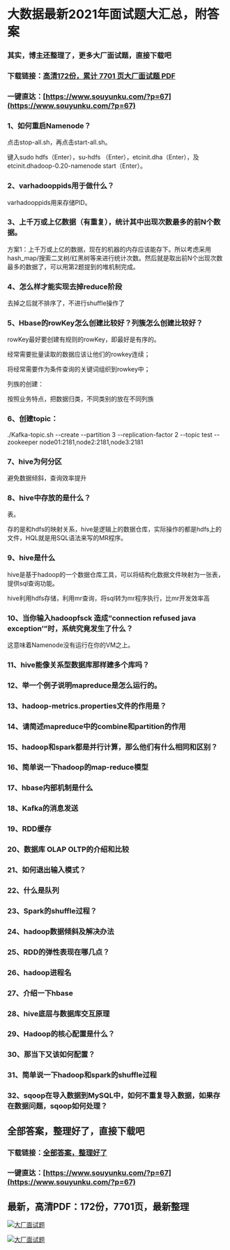 # 大数据最新2021年面试题大汇总，附答案

### 其实，博主还整理了，更多大厂面试题，直接下载吧

### 下载链接：[高清172份，累计 7701 页大厂面试题  PDF](https://www.souyunku.com/?p=67)

### 一键直达：[https://www.souyunku.com/?p=67](https://www.souyunku.com/?p=67)



### 1、如何重启Namenode？

点击stop-all.sh，再点击start-all.sh。

键入sudo hdfs（Enter），su-hdfs （Enter），etcinit.dha（Enter），及etcinit.dhadoop-0.20-namenode start（Enter）。


### 2、varhadooppids用于做什么？

varhadooppids用来存储PID。


### 3、上千万或上亿数据（有重复），统计其中出现次数最多的前N个数据。

方案1：上千万或上亿的数据，现在的机器的内存应该能存下。所以考虑采用hash_map/搜索二叉树/红黑树等来进行统计次数。然后就是取出前N个出现次数最多的数据了，可以用第2题提到的堆机制完成。


### 4、怎么样才能实现去掉reduce阶段

去掉之后就不排序了，不进行shuffle操作了


### 5、Hbase的rowKey怎么创建比较好？列簇怎么创建比较好？

rowKey最好要创建有规则的rowKey，即最好是有序的。

经常需要批量读取的数据应该让他们的rowkey连续；

将经常需要作为条件查询的关键词组织到rowkey中；

列族的创建：

按照业务特点，把数据归类，不同类别的放在不同列族


### 6、创建topic：

./Kafka-topic.sh --create --partition 3 --replication-factor 2 --topic test --zookeeper node01:2181,node2:2181,node3:2181


### 7、hive为何分区

避免数据倾斜，查询效率提升


### 8、hive中存放的是什么？

表。

存的是和hdfs的映射关系，hive是逻辑上的数据仓库，实际操作的都是hdfs上的文件，HQL就是用SQL语法来写的MR程序。


### 9、hive是什么

hive是基于hadoop的一个数据仓库工具，可以将结构化数据文件映射为一张表，提供sql查询功能。

hive利用hdfs存储，利用mr查询，将sql转为mr程序执行，比mr开发效率高


### 10、当你输入hadoopfsck 造成“connection refused java exception’”时，系统究竟发生了什么？

这意味着Namenode没有运行在你的VM之上。


### 11、hive能像关系型数据库那样建多个库吗？
### 12、举一个例子说明mapreduce是怎么运行的。
### 13、hadoop-metrics.properties文件的作用是？
### 14、请简述mapreduce中的combine和partition的作用
### 15、hadoop和spark都是并行计算，那么他们有什么相同和区别？
### 16、简单说一下hadoop的map-reduce模型
### 17、hbase内部机制是什么
### 18、Kafka的消息发送
### 19、RDD缓存
### 20、数据库 OLAP OLTP的介绍和比较
### 21、如何退出输入模式？
### 22、什么是队列
### 23、Spark的shuffle过程？
### 24、hadoop数据倾斜及解决办法
### 25、RDD的弹性表现在哪几点？
### 26、hadoop进程名
### 27、介绍一下hbase
### 28、hive底层与数据库交互原理
### 29、Hadoop的核心配置是什么？
### 30、那当下又该如何配置？
### 31、简单说一下hadoop和spark的shuffle过程
### 32、sqoop在导入数据到MySQL中，如何不重复导入数据，如果存在数据问题，sqoop如何处理？




## 全部答案，整理好了，直接下载吧

### 下载链接：[全部答案，整理好了](https://www.souyunku.com/?p=67)

### 一键直达：[https://www.souyunku.com/?p=67](https://www.souyunku.com/?p=67)


## 最新，高清PDF：172份，7701页，最新整理

[![大厂面试题](https://www.souyunku.com/wp-content/uploads/weixin/mst.png "架构师专栏")](https://www.souyunku.com/wp-content/uploads/weixin/githup-weixin.png "架构师专栏")

[![大厂面试题](https://www.souyunku.com/wp-content/uploads/weixin/githup-weixin.png "架构师专栏")](https://www.souyunku.com/wp-content/uploads/weixin/githup-weixin.png "架构师专栏")
